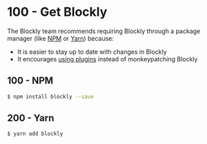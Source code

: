 # 100 - Get Blockly

The Blockly team recommends requiring Blockly through a package manager (like [NPM](https://www.npmjs.com/package/blockly) or [Yarn](https://yarnpkg.com/package/blockly)) because:

- It is easier to stay up to date with changes in Blockly
- It encourages [using plugins](https://developers.google.com/blockly/guides/plugins/overview) instead of monkeypatching Blockly

## 100 - NPM

```bash
$ npm install blockly --save
```

## 200 - Yarn

```bash
$ yarn add blockly
```

